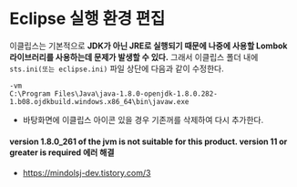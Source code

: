 # Eclipse 실행 환경 편집
이클립스는 기본적으로 **JDK가 아닌 JRE로 실행되기 때문에 나중에 사용할 Lombok 라이브러리를 사용하는데 문제가 발생할 수 있다.** 그래서 이클립스 폴더 내에 `sts.ini(또는 eclipse.ini)` 파일 상단에 다음과 같이 수정한다.

```
-vm
C:\Program Files\Java\java-1.8.0-openjdk-1.8.0.282-1.b08.ojdkbuild.windows.x86_64\bin\javaw.exe
```

- 바탕화면에 이클립스 아이콘 있을 경우 기존꺼를 삭제하여 다시 추가한다.

#### version 1.8.0_261 of the jvm is not suitable for this product. version 11 or greater is required 에러 해결

- https://mindolsj-dev.tistory.com/3
